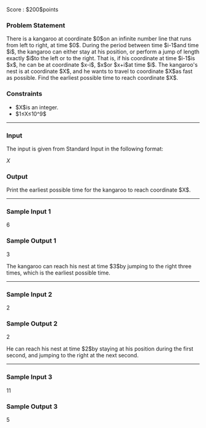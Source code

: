 
<div>

<span>

<span>

<p>
Score : $200$points
</p>

<div>

<section>

### **Problem Statement**

<p>
There is a kangaroo at coordinate $0$on an infinite number line that runs from left to right, at time $0$.
During the period between time $i-1$and time $i$, the kangaroo can either stay at his position, or perform a jump of length exactly $i$to the left or to the right.
That is, if his coordinate at time $i-1$is $x$, he can be at coordinate $x-i$, $x$or $x+i$at time $i$.
The kangaroo's nest is at coordinate $X$, and he wants to travel to coordinate $X$as fast as possible.
Find the earliest possible time to reach coordinate $X$.
</p>

</section>

</div>

<div>

<section>

### **Constraints**

<ul>

<li>
$X$is an integer.
</li>

<li>
$1≤X≤10^9$
</li>

</ul>

</section>

</div>

---

<div>

<div>

<section>

### **Input**

<p>
The input is given from Standard Input in the following format:
</p>

<div>

$X$
</div>

</section>

</div>

<div>

<section>

### **Output**

<p>
Print the earliest possible time for the kangaroo to reach coordinate $X$.
</p>

</section>

</div>

</div>

---

<div>

<section>

### **Sample Input 1**

<div>

6

</div>

</section>

</div>

<div>

<section>

### **Sample Output 1**

<div>

3

</div>

<p>
The kangaroo can reach his nest at time $3$by jumping to the right three times, which is the earliest possible time.
</p>

</section>

</div>

---

<div>

<section>

### **Sample Input 2**

<div>

2

</div>

</section>

</div>

<div>

<section>

### **Sample Output 2**

<div>

2

</div>

<p>
He can reach his nest at time $2$by staying at his position during the first second, and jumping to the right at the next second.
</p>

</section>

</div>

---

<div>

<section>

### **Sample Input 3**

<div>

11

</div>

</section>

</div>

<div>

<section>

### **Sample Output 3**

<div>

5

</div>

</section>

</div>

</span>

</span>

</div>
